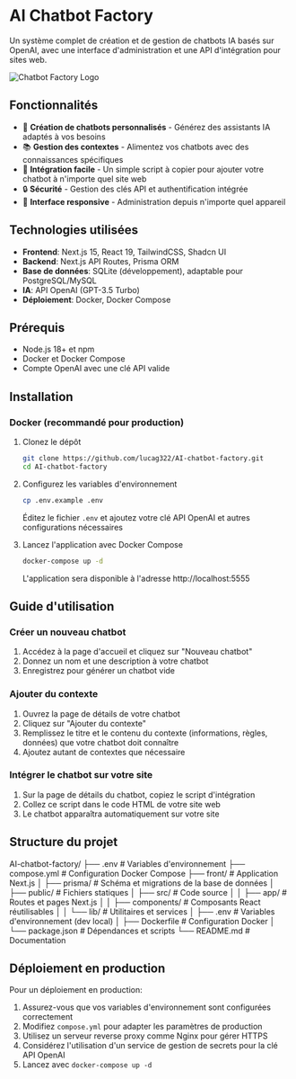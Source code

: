 # AI Chatbot Factory

Un système complet de création et de gestion de chatbots IA basés sur OpenAI, avec une interface d'administration et une API d'intégration pour sites web.

![Chatbot Factory Logo](https://votre-url-image-logo.png)

## Fonctionnalités

- 🤖 **Création de chatbots personnalisés** - Générez des assistants IA adaptés à vos besoins
- 📚 **Gestion des contextes** - Alimentez vos chatbots avec des connaissances spécifiques
- 🔌 **Intégration facile** - Un simple script à copier pour ajouter votre chatbot à n'importe quel site web
- 🔒 **Sécurité** - Gestion des clés API et authentification intégrée
- 📱 **Interface responsive** - Administration depuis n'importe quel appareil

## Technologies utilisées

- **Frontend**: Next.js 15, React 19, TailwindCSS, Shadcn UI
- **Backend**: Next.js API Routes, Prisma ORM
- **Base de données**: SQLite (développement), adaptable pour PostgreSQL/MySQL
- **IA**: API OpenAI (GPT-3.5 Turbo)
- **Déploiement**: Docker, Docker Compose

## Prérequis

- Node.js 18+ et npm
- Docker et Docker Compose
- Compte OpenAI avec une clé API valide

## Installation

### Docker (recommandé pour production)

1. Clonez le dépôt

   ```bash
   git clone https://github.com/lucag322/AI-chatbot-factory.git
   cd AI-chatbot-factory
   ```

2. Configurez les variables d'environnement

   ```bash
   cp .env.example .env
   ```

   Éditez le fichier `.env` et ajoutez votre clé API OpenAI et autres configurations nécessaires

3. Lancez l'application avec Docker Compose
   ```bash
   docker-compose up -d
   ```
   L'application sera disponible à l'adresse http://localhost:5555

## Guide d'utilisation

### Créer un nouveau chatbot

1. Accédez à la page d'accueil et cliquez sur "Nouveau chatbot"
2. Donnez un nom et une description à votre chatbot
3. Enregistrez pour générer un chatbot vide

### Ajouter du contexte

1. Ouvrez la page de détails de votre chatbot
2. Cliquez sur "Ajouter du contexte"
3. Remplissez le titre et le contenu du contexte (informations, règles, données) que votre chatbot doit connaître
4. Ajoutez autant de contextes que nécessaire

### Intégrer le chatbot sur votre site

1. Sur la page de détails du chatbot, copiez le script d'intégration
2. Collez ce script dans le code HTML de votre site web
3. Le chatbot apparaîtra automatiquement sur votre site

## Structure du projet

AI-chatbot-factory/
├── .env # Variables d'environnement
├── compose.yml # Configuration Docker Compose
├── front/ # Application Next.js
│ ├── prisma/ # Schéma et migrations de la base de données
│ ├── public/ # Fichiers statiques
│ ├── src/ # Code source
│ │ ├── app/ # Routes et pages Next.js
│ │ ├── components/ # Composants React réutilisables
│ │ └── lib/ # Utilitaires et services
│ ├── .env # Variables d'environnement (dev local)
│ ├── Dockerfile # Configuration Docker
│ └── package.json # Dépendances et scripts
└── README.md # Documentation

## Déploiement en production

Pour un déploiement en production:

1. Assurez-vous que vos variables d'environnement sont configurées correctement
2. Modifiez `compose.yml` pour adapter les paramètres de production
3. Utilisez un serveur reverse proxy comme Nginx pour gérer HTTPS
4. Considérez l'utilisation d'un service de gestion de secrets pour la clé API OpenAI
5. Lancez avec `docker-compose up -d`
